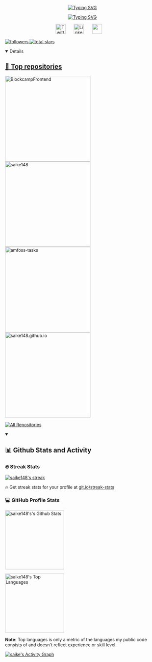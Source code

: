 <!-- name -->
<p align="center">
  <a href="https://git.io/typing-svg"><img src="https://readme-typing-svg.demolab.com?font=Fira+Code&duration=1&pause=9999999999999999999999999999999999&color=DD73F7&center=true&width=435&lines=Saikrishna+Devendiran" alt="Typing SVG" /></a>
</p>
<!-- dissapearing text -->
<p align="center">
<a href="https://git.io/typing-svg"><img src="https://readme-typing-svg.demolab.com?font=Fira+Code&pause=1000&color=DD73F7&center=true&width=435&lines=Always+learning;Machine+learning+%2F+Blockchain+%2F+Web3" alt="Typing SVG" /></a>
<!--Social media -->
<p align="center">
  <a href="https://twitter.com/saike148"><img width="32px" alt="Twitter" title="Twitter" src="https://i.imgur.com/D7FzVsp.png"/></a>
  &#8287;&#8287;&#8287;&#8287;&#8287;
  <a href="https://www.linkedin.com/in/sai-krishna-devendiran-a78715251"><img width="32px" alt="Linkedin" title="Linkedin" src="https://i.imgur.com/bdZIuia.png"/></a>
  &#8287;&#8287;&#8287;&#8287;&#8287;
  <a href="https://discordapp.com/users/saike148" alt="Discord" title="Discord"><img width="32px" src="https://i.imgur.com/Ch1VufU.png"/></a>
  &#8287;&#8287;&#8287;&#8287;&#8287;
</p>
<!-- follow and star -->
</p>
  <p align="left">
    <a href="https://github.com/saike148?tab=followers">
      <img alt="followers" title="Follow me on Github" src="https://custom-icon-badges.demolab.com/github/followers/saike148?color=236ad3&labelColor=1155ba&style=for-the-badge&logo=person-add&label=Follow&logoColor=white"/›</a>
    <a href="https://github.com/saike148?tab-repositories&sort=stargazers">
      <img alt= "total stars" title="Total stars on GitHub" src= "https://custom-icon-badges.demolab.com/github/stars/saike148?color=55960c&style=for-the-badge&labelColor=488207&logo=star"/›</a>
  </p>
<!-- best repositories -->
<details open> 
  <summary><h2>📘 Top repositories</h2></summary>

  <!-- Repo info cards - https://github.com/anuraghazra/github-readme-stats -->
  <!-- Small repo cards (fork) - https://github.com/saike148/github-readme-stats -->
  <p align="left">
    <a href="https://github.com/saike148/BlockcampFrontend"><img width="278" src="https://github-readme-stats-saike148.vercel.app/api/pin/?username=saike148&repo=BlockcampFrontend&theme=react&bg_color=1F222E&title_color=DD73F7&hide_border=true&icon_color=DD73F7&show_icons=false" alt="BlockcampFrontend"></a>
      <a href="https://github.com/saike148/saike148"><img width="278" src="https://github-readme-stats-saike148.vercel.app/api/pin/?username=saike148&repo=saike148&theme=react&bg_color=1F222E&title_color=DD73F7&hide_border=true&icon_color=DD73F7&show_icons=false" alt="saike148"></a>
      <a href="https://github.com/saike148/amfoss-tasks"><img width="278" src="https://github-readme-stats-saike148.vercel.app/api/pin/?username=saike148&repo=amfoss-tasks&theme=react&bg_color=1F222E&title_color=DD73F7&hide_border=true&icon_color=DD73F7&show_icons=false" alt="amfoss-tasks"></a>
      <a href="https://github.com/saike148/saike148.github.io"><img width="278" src="https://github-readme-stats-saike148.vercel.app/api/pin/?username=saike148&repo=saike148.github.io&theme=react&bg_color=1F222E&title_color=DD73F7&hide_border=true&icon_color=DD73F7&show_icons=false" alt="saike148.github.io"></a>
  </p>

  <a href="https://github.com/saike148?tab=repositories&sort=stargazers"><img alt="All Repositories" title="All Repositories" src="https://custom-icon-badges.demolab.com/badge/-Click%20Here%20For%20All%20My%20Repos-1F222E?style=for-the-badge&logoColor=white&logo=repo"/></a>
</details>
<!-- <details open>
  <summary>Github status</summary>
  <img align="left" alt="saike's github stats"  src="https://github-readme-stats-saike148.vercel.app/api?username=saike148&showi_icons=true&theme=react&bg_color=1F222E&title_color=DD73F7&hide_border=true&icon_color=DD73F7&show_icons=false" />
</details> -->
<details open> 
  <summary><h2>📊 Github Stats and Activity</h2></summary>

  <h3>🔥 Streak Stats</h3>

  <!-- GitHub Readme Streak Stats - https://github.com/saike148/github-readme-stats -->
  <p>
    <a href="https://github.com/saike148/github-readme-stats">
      <img title="🔥 Get streak stats for your profile at git.io/streak-stats" alt="saike148's streak" src="https://streak-stats.demolab.com/?user=saike148&theme=modern-lilac&hide_border=true"/>
    </a>
    <p>🔥 Get streak stats for your profile at <a href="https://git.io/streak-stats">git.io/streak-stats</a></p>
  </p>

  <h3>💻 GitHub Profile Stats</h3>

  <!-- https://github.com/saike148/github-readme-stats -->

  <a href="https://github.com/saike148/github-readme-stats"><img alt="saike148's's Github Stats" src="https://github-readme-stats-saike148.vercel.app/api/?username=saike148&show_icons=true&include_all_commits=true&count_private=true&theme=react&hide_border=true&bg_color=1F222E&title_color=DD73F7&icon_color=F8D866" height="192px"/></a>

  <a href="https://github.com/saike148/github-readme-stats"><img alt="saike148's Top Languages" src="https://github-readme-stats-saike148.vercel.app/api/top-langs/?username=saike148&langs_count=8&layout=compact&theme=react&hide_border=true&bg_color=1F222E&title_color=DD73F7&icon_color=F8D866&hide=Jupyter%20Notebook,Roff" height="192px"/></a>
  <br/>

  <b>Note:</b> Top languages is only a metric of the languages my public code consists of and doesn't reflect experience or skill level.
  
  <!-- https://github.com/ashutosh00710/github-readme-activity-graph -->

  <a href="https://github.com/ashutosh00710/github-readme-activity-graph"><img alt="saike's Activity Graph" src="https://github-readme-activity-graph.vercel.app/graph/?username=saike148&bg_color=1F222E&color=F8D866&line=F85D7F&point=FFFFFF&hide_border=true" /></a>

</details>

<!--
**saike148/saike148** is a ✨ _special_ ✨ repository because its `README.md` (this file) appears on your GitHub profile.

Here are some ideas to get you started:

- 🔭 I’m currently working on ...
- 🌱 I’m currently learning ...
- 👯 I’m looking to collaborate on ...
- 🤔 I’m looking for help with ...
- 💬 Ask me about ...
- 📫 How to reach me: ...
- 😄 Pronouns: ...
- ⚡ Fun fact: ...
-->

